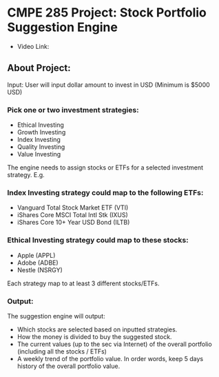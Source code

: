 # CMPE 285 Project: Stock Portfolio Suggestion Engine
- Video Link: 

## About Project:
Input: User will input dollar amount to invest in USD (Minimum is $5000 USD)

### Pick one or two investment strategies:
- Ethical Investing
- Growth Investing
- Index Investing
- Quality Investing
- Value Investing

The engine needs to assign stocks or ETFs for a selected investment strategy. E.g.

### Index Investing strategy could map to the following ETFs:
- Vanguard Total Stock Market ETF (VTI)
- iShares Core MSCI Total Intl Stk (IXUS)
- iShares Core 10+ Year USD Bond (ILTB)

### Ethical Investing strategy could map to these stocks:
- Apple (APPL)
- Adobe (ADBE)
- Nestle (NSRGY)

Each strategy map to at least 3 different stocks/ETFs.

### Output:

The suggestion engine will output:

- Which stocks are selected based on inputted strategies.
- How the money is divided to buy the suggested stock.
- The current values (up to the sec via Internet) of the overall portfolio (including all the stocks / ETFs)
- A weekly trend of the portfolio value. In order words, keep 5 days history of the overall portfolio value.
